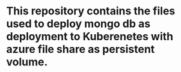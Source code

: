 # This repository contains the files used to deploy mongo db as deployment to Kuberenetes with azure file share as persistent volume.
